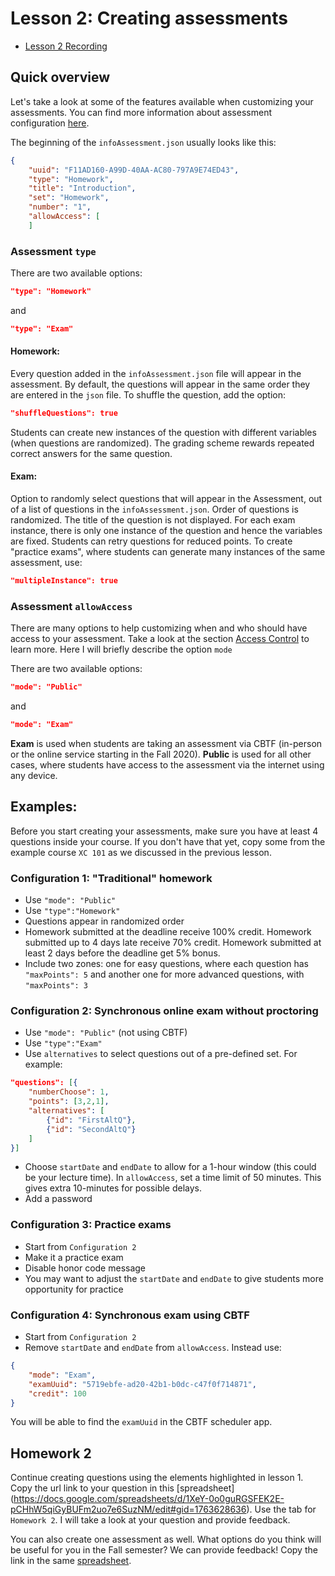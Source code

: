 # Lesson 2: Creating assessments

- [Lesson 2 Recording](https://mediaspace.illinois.edu/media/t/1_g3stfhgp/170964131)

## Quick overview

Let's take a look at some of the features available when customizing your assessments. You can find more information about assessment configuration [here](../assessment.md).

The beginning of the `infoAssessment.json` usually looks like this:

```json
{
    "uuid": "F11AD160-A99D-40AA-AC80-797A9E74ED43",
	"type": "Homework",
	"title": "Introduction",
	"set": "Homework",
	"number": "1",
	"allowAccess": [
	]
```

### Assessment `type`

There are two available options:

```json
"type": "Homework"
```
and

```json
"type": "Exam"
```

#### Homework:

Every question added in the `infoAssessment.json` file will appear in the assessment. By default, the questions will appear in the same order they are entered in the `json` file. To shuffle the question, add the option:

```json
"shuffleQuestions": true
```

Students can create new instances of the question with different variables (when questions are randomized). The grading scheme rewards repeated correct answers for the same question.

#### Exam:

Option to randomly select questions that will appear in the Assessment, out of a list of questions in the `infoAssessment.json`. Order of questions is randomized. The title of the question is not displayed. For each exam instance, there is only one instance of the question and hence the variables are fixed. Students can retry questions for reduced points. To create "practice exams", where students can generate many instances of the same assessment, use:

```json
"multipleInstance": true
```


### Assessment `allowAccess`

There are many options to help customizing when and who should have access to your assessment. Take a look at the section [Access Control](https://prairielearn.readthedocs.io/en/latest/accessControl/) to learn more. Here I will briefly describe the option `mode`

There are two available options:

```json
"mode": "Public"
```
and

```json
"mode": "Exam"
```

**Exam** is used when students are taking an assessment via CBTF (in-person or the online service starting in the Fall 2020). **Public** is used for all other cases, where students have access to the assessment via the internet using any device.

##  Examples:

Before you start creating your assessments, make sure you have at least 4 questions inside your course. If you don't have that yet, copy some from the example course `XC 101` as we discussed in the previous lesson.


### Configuration 1: "Traditional" homework

* Use `"mode": "Public"`
* Use `"type":"Homework"`
* Questions appear in randomized order
* Homework submitted at the deadline receive 100% credit. Homework submitted up to 4 days late receive 70% credit. Homework submitted at least 2 days before the deadline get 5% bonus.
* Include two zones: one for easy questions, where each question has `"maxPoints": 5` and another one for more advanced questions, with `"maxPoints": 3`

### Configuration 2: Synchronous online exam without proctoring

* Use `"mode": "Public"` (not using CBTF)
* Use `"type":"Exam"`
* Use `alternatives` to select questions out of a pre-defined set. For example:

```json
"questions": [{
	"numberChoose": 1,
    "points": [3,2,1],
    "alternatives": [
        {"id": "FirstAltQ"},
        {"id": "SecondAltQ"}
    ]
}]
```

* Choose `startDate` and `endDate` to allow for a 1-hour window (this could be your lecture time). In `allowAccess`, set a time limit of 50 minutes. This gives extra 10-minutes for possible delays.
* Add a password

### Configuration 3: Practice exams

* Start from `Configuration 2`
* Make it a practice exam
* Disable honor code message
* You may want to adjust the `startDate` and `endDate` to give students more opportunity for practice

### Configuration 4: Synchronous exam using CBTF

* Start from `Configuration 2`
* Remove `startDate` and `endDate` from `allowAccess`. Instead use:

```json
{
    "mode": "Exam",
    "examUuid": "5719ebfe-ad20-42b1-b0dc-c47f0f714871",
    "credit": 100
}
```
You will be able to find the `examUuid` in the CBTF scheduler app.


## Homework 2

Continue creating questions using the elements highlighted in lesson 1. Copy the url link to your question in this [spreadsheet]
(https://docs.google.com/spreadsheets/d/1XeY-0o0guRGSFEK2E-pCHhW5qiGyBUFm2uo7e6SuzNM/edit#gid=1763628636).
Use the tab for `Homework 2`. I will take a look at your question and provide feedback.

You can also create one assessment as well. What options do you think will be useful for you in the Fall semester? We can provide feedback! Copy the link in the same [spreadsheet](https://docs.google.com/spreadsheets/d/1XeY-0o0guRGSFEK2E-pCHhW5qiGyBUFm2uo7e6SuzNM/edit#gid=1763628636).
